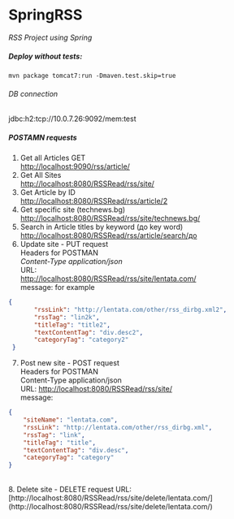 # SpringRSS

*RSS Project using Spring*

##### Deploy without tests:

 ```maven
mvn package tomcat7:run -Dmaven.test.skip=true
 ```

###### DB connection 
jdbc:h2:tcp://10.0.7.26:9092/mem:test

##### POSTAMN requests
1. Get all Articles GET <br />
[http://localhost:9090/rss/article/](http://localhost:9090/rss/article/) <br />
2. Get All Sites<br />
[http://localhost:8080/RSSRead/rss/site/](http://localhost:8080/RSSRead/rss/site/) <br />
3. Get Article by ID<br />
[http://localhost:8080/RSSRead/rss/article/2](http://localhost:8080/RSSRead/rss/article/2) <br />
4. Get specific site (technews.bg)<br />
[http://localhost:8080/RSSRead/rss/site/technews.bg/](http://localhost:8080/RSSRead/rss/site/technews.bg/) <br />
5. Search in Article titles by keyword (до key word)<br />
[http://localhost:8080/RSSRead/rss/article/search/до](http://localhost:8080/RSSRead/rss/article/search/до) <br />
6. Update site - PUT request<br />
Headers for POSTMAN <br />
*Content-Type  application/json*<br />
URL:<br />
[http://localhost:8080/RSSRead/rss/site/lentata.com/](http://localhost:8080/RSSRead/rss/site/lentata.com/) <br />
message:
for example<br />

 ```JSON
 {
 		"rssLink": "http://lentata.com/other/rss_dirbg.xml2",
        "rssTag": "lin2k",
        "titleTag": "title2",
        "textContentTag": "div.desc2",
        "categoryTag": "category2"
  }
  ```
  
7. Post new site - POST request<br />
Headers for POSTMAN <br />
Content-Type  application/json<br />
URL:
[http://localhost:8080/RSSRead/rss/site/](http://localhost:8080/RSSRead/rss/site/) <br />
message:<br />
```JSON
{
    "siteName": "lentata.com",
    "rssLink": "http://lentata.com/other/rss_dirbg.xml",
    "rssTag": "link",
    "titleTag": "title",
    "textContentTag": "div.desc",
    "categoryTag": "category"
}
``` 
<br />
8. Delete site - DELETE request
URL: <br />
[http://localhost:8080/RSSRead/rss/site/delete/lentata.com/](http://localhost:8080/RSSRead/rss/site/delete/lentata.com/) <br />





